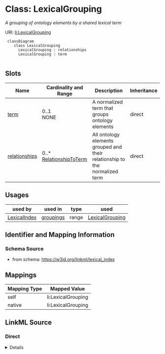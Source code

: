 # Class: LexicalGrouping
_A grouping of ontology elements by a shared lexical term_




URI: [li:LexicalGrouping](https://w3id.org/linkml/lexical_index/LexicalGrouping)


```{mermaid}
 classDiagram
    class LexicalGrouping
      LexicalGrouping : relationships
      LexicalGrouping : term
      
```



<!-- no inheritance hierarchy -->


## Slots

| Name | Cardinality and Range | Description | Inheritance |
| ---  | --- | --- | --- |
| [term](term.md) | 0..1 <br/> NONE | A normalized term that groups ontology elements | direct |
| [relationships](relationships.md) | 0..* <br/> [RelationshipToTerm](RelationshipToTerm.md) | All ontology elements grouped and their relationship to the normalized term | direct |



## Usages

| used by | used in | type | used |
| ---  | --- | --- | --- |
| [LexicalIndex](LexicalIndex.md) | [groupings](groupings.md) | range | [LexicalGrouping](LexicalGrouping.md) |






## Identifier and Mapping Information







### Schema Source


* from schema: https://w3id.org/linkml/lexical_index





## Mappings

| Mapping Type | Mapped Value |
| ---  | ---  |
| self | li:LexicalGrouping |
| native | li:LexicalGrouping |


## LinkML Source

<!-- TODO: investigate https://stackoverflow.com/questions/37606292/how-to-create-tabbed-code-blocks-in-mkdocs-or-sphinx -->

### Direct

<details>
```yaml
name: LexicalGrouping
description: A grouping of ontology elements by a shared lexical term
from_schema: https://w3id.org/linkml/lexical_index
rank: 1000
attributes:
  term:
    name: term
    description: A normalized term that groups ontology elements
    from_schema: https://w3id.org/linkml/lexical_index
    rank: 1000
    key: true
  relationships:
    name: relationships
    description: All ontology elements grouped and their relationship to the normalized
      term
    from_schema: https://w3id.org/linkml/lexical_index
    rank: 1000
    multivalued: true
    range: RelationshipToTerm

```
</details>

### Induced

<details>
```yaml
name: LexicalGrouping
description: A grouping of ontology elements by a shared lexical term
from_schema: https://w3id.org/linkml/lexical_index
rank: 1000
attributes:
  term:
    name: term
    description: A normalized term that groups ontology elements
    from_schema: https://w3id.org/linkml/lexical_index
    rank: 1000
    key: true
    alias: term
    owner: LexicalGrouping
    domain_of:
    - LexicalGrouping
    range: string
  relationships:
    name: relationships
    description: All ontology elements grouped and their relationship to the normalized
      term
    from_schema: https://w3id.org/linkml/lexical_index
    rank: 1000
    multivalued: true
    alias: relationships
    owner: LexicalGrouping
    domain_of:
    - LexicalGrouping
    range: RelationshipToTerm

```
</details>